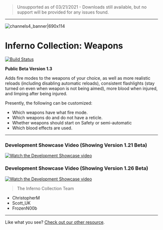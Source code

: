 > Unsupported as of 03/21/2021 - Downloads still available, but no support will be provided for any issues found.

***

![channels4_banner|690x114](https://i.ibb.co/CHMD8y6/channels4-banner.jpg) 
# Inferno Collection: Weapons
[![Build Status](https://travis-ci.com/inferno-collection/Weapons.svg?branch=master)](https://travis-ci.com/inferno-collection/Weapons)

__Public Beta Version 1.3__

Adds fire modes to the weapons of your choice, as well as more realistic reloads (including disabling automatic reloads), consistent flashlights (stay turned on even when weapon is not being aimed), more blood when injured, and limping after being injured.

Presently, the following can be customized:
- Which weapons have what fire mode.
- Which weapons do and do not have a reticle.
- Whether weapons should start on Safety or semi-automatic
- Which blood effects are used.

***
### Development Showcase Video (Showing Version 1.21 Beta)
[![Watch the Development Showcase video](https://img.youtube.com/vi/NdxUMO0YIJE/maxresdefault.jpg)](https://www.youtube.com/watch?v=NdxUMO0YIJE)

### Development Showcase Video (Showing Version 1.26 Beta)
[![Watch the Development Showcase video](https://img.youtube.com/vi/HC3lRrcPN4Q/maxresdefault.jpg)](https://www.youtube.com/watch?v=HC3lRrcPN4Q)

> The Inferno Collection Team
* ChristopherM
* Scott_UK 
* FrozenN00b
***
Like what you see? [Check out our other resource](https://inferno-collection.com/resources).
